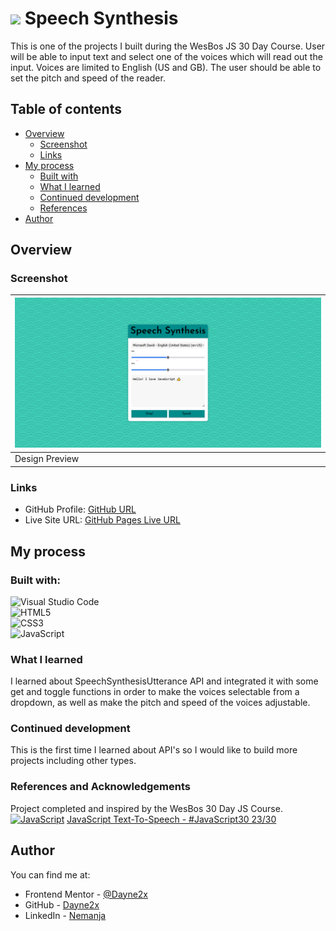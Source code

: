 # ![](https://img.shields.io/badge/JavaScript-323330?style=for-the-badge&logo=javascript&logoColor=F7DF1E) Speech Synthesis

This is one of the projects I built during the WesBos JS 30 Day Course. User will be able to input text and select one of the voices which will read out the 
input. Voices are limited to English (US and GB). The user should be able to set the pitch and speed of the reader. 

## Table of contents

- [Overview](#overview)
  - [Screenshot](#screenshot)
  - [Links](#links)
- [My process](#my-process)
  - [Built with](#built-with)
  - [What I learned](#what-i-learned)
  - [Continued development](#continued-development)
  - [References](#references)
- [Author](#author)

## Overview

### Screenshot
| ![](./images/design.png) 
| ------------------------------ |
| Design Preview                |

### Links

- GitHub Profile: [GitHub URL](https://github.com/Dayne2x)
- Live Site URL: [GitHub Pages Live URL](https://dayne2x.github.io/Speech-Synthesis/)

## My process

### Built with:

![Visual Studio Code](https://img.shields.io/badge/Visual%20Studio%20Code-0078d7.svg?style=for-the-badge&logo=visual-studio-code&logoColor=white) <br>
![HTML5](https://img.shields.io/badge/html5-%23E34F26.svg?style=for-the-badge&logo=html5&logoColor=white) <br>
![CSS3](https://img.shields.io/badge/css3-%231572B6.svg?style=for-the-badge&logo=css3&logoColor=white) <br>
![JavaScript](https://img.shields.io/badge/javascript-%23323330.svg?style=for-the-badge&logo=javascript&logoColor=%23F7DF1E)


### What I learned

I learned about SpeechSynthesisUtterance API and integrated it with some get and toggle functions in order to make the voices selectable from a dropdown, as 
well as make the pitch and speed of the voices adjustable.


### Continued development

This is the first time I learned about API's so I would like to build more projects including other types.

### References and Acknowledgements

Project completed and inspired by the WesBos 30 Day JS Course. <br>
[![JavaScript](https://img.shields.io/badge/--F7DF1E?logo=javascript&logoColor=000)](https://www.javascript.com/)
[ JavaScript Text-To-Speech - #JavaScript30 23/30 ](https://www.youtube.com/watch?v=saCpKH_xdgs)


## Author
You can find me at:

- Frontend Mentor - [@Dayne2x](https://www.frontendmentor.io/profile/Dayne2x)
- GitHub - [Dayne2x](https://github.com/Dayne2x)
- LinkedIn - [Nemanja](https://www.linkedin.com/in/nemanjadayne/)

